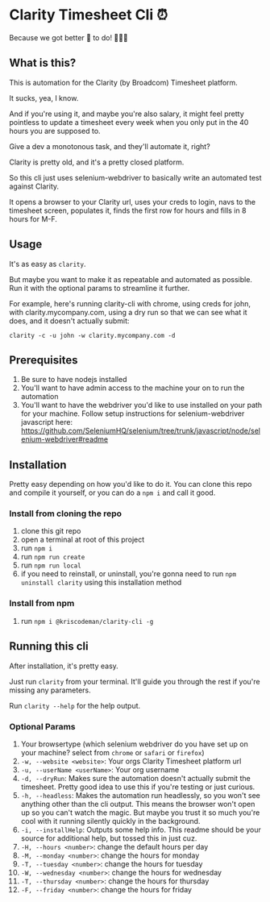 # Clarity Timesheet Cli ⏰

Because we got better 💩 to do! 🏃🏻💨

## What is this?

This is automation for the Clarity (by Broadcom) Timesheet platform.

It sucks, yea, I know.

And if you're using it, and maybe you're also salary, it might feel pretty pointless to update a timesheet every week when you only put in the 40 hours you are supposed to.

Give a dev a monotonous task, and they'll automate it, right?

Clarity is pretty old, and it's a pretty closed platform.

So this cli just uses selenium-webdriver to basically write an automated test against Clarity.

It opens a browser to your Clarity url, uses your creds to login, navs to the timesheet screen, populates it, finds the first row for hours and fills in 8 hours for M-F.

## Usage

It's as easy as `clarity`.

But maybe you want to make it as repeatable and automated as possible. Run it with the optional params to streamline it further.

For example, here's running clarity-cli with chrome, using creds for john, with clarity.mycompany.com, using a dry run so that we can see what it does, and it doesn't actually submit:

`clarity -c -u john -w clarity.mycompany.com -d`

## Prerequisites

1. Be sure to have nodejs installed
1. You'll want to have admin access to the machine your on to run the automation
1. You'll want to have the webdriver you'd like to use installed on your path for your machine. Follow setup instructions for selenium-webdriver javascript here: <https://github.com/SeleniumHQ/selenium/tree/trunk/javascript/node/selenium-webdriver#readme>

## Installation

Pretty easy depending on how you'd like to do it. You can clone this repo and compile it yourself, or you can do a `npm i` and call it good.

### Install from cloning the repo

1. clone this git repo
1. open a terminal at root of this project
1. run `npm i`
1. run `npm run create`
1. run `npm run local`
1. if you need to reinstall, or uninstall, you're gonna need to run `npm uninstall clarity` using this installation method

### Install from npm

1. run `npm i @kriscodeman/clarity-cli -g`

## Running this cli

After installation, it's pretty easy.

Just run `clarity` from your terminal. It'll guide you through the rest if you're missing any parameters.

Run `clarity --help` for the help output.

### Optional Params

1. Your browsertype (which selenium webdriver do you have set up on your machine? select from `chrome` or `safari` or `firefox`)
1. `-w, --website <website>`: Your orgs Clarity Timesheet platform url
1. `-u, --userName <userName>`: Your org username
1. `-d, --dryRun`: Makes sure the automation doesn't actually submit the timesheet. Pretty good idea to use this if you're testing or just curious.
1. `-h, --headless`: Makes the automation run headlessly, so you won't see anything other than the cli output. This means the browser won't open up so you can't watch the magic. But maybe you trust it so much you're cool with it running silently quickly in the background.
1. `-i, --installHelp`: Outputs some help info. This readme should be your source for additional help, but tossed this in just cuz.
1. `-H, --hours <number>`: change the default hours per day
1. `-M, --monday <number>`: change the hours for monday
1. `-T, --tuesday <number>`: change the hours for tuesday
1. `-W, --wednesday <number>`: change the hours for wednesday
1. `-T, --thursday <number>`: change the hours for thursday
1. `-F, --friday <number>`: change the hours for friday
